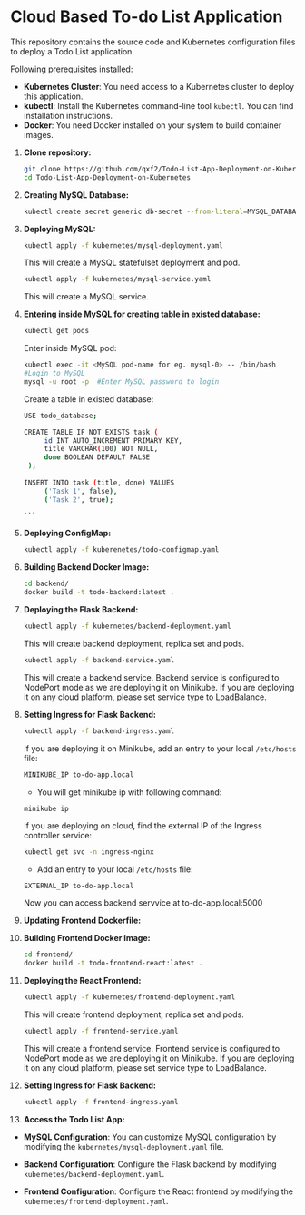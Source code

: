 # Cloud Based To-do List Application

This repository contains the source code and Kubernetes configuration files to deploy a Todo List application.

Following prerequisites installed:

- **Kubernetes Cluster**: You need access to a Kubernetes cluster to deploy this application. 
- **kubectl**: Install the Kubernetes command-line tool `kubectl`. You can find installation instructions. 
- **Docker**: You need Docker installed on your system to build container images. 

1. **Clone repository:**
   ```bash
   git clone https://github.com/qxf2/Todo-List-App-Deployment-on-Kubernetes.git
   cd Todo-List-App-Deployment-on-Kubernetes
   ```

2. **Creating MySQL Database:**
   ```bash
   kubectl create secret generic db-secret --from-literal=MYSQL_DATABASE=todo_database --from-literal=MYSQL_ROOT_PASSWORD=<db_password> --from-literal=DATABASE_USER=root
   ```

3. **Deploying MySQL:**
   ```bash
   kubectl apply -f kubernetes/mysql-deployment.yaml
   ```
   This will create a MySQL statefulset deployment and pod. 
   
   ```bash
   kubectl apply -f kubernetes/mysql-service.yaml
   ```
   This will create a MySQL service.

4. **Entering inside MySQL for creating table in existed database:**
   ```bash
   kubectl get pods
   ```
   Enter inside MySQL pod:
   ```bash
   kubectl exec -it <MySQL pod-name for eg. mysql-0> -- /bin/bash 
   #Login to MySQL
   mysql -u root -p  #Enter MySQL password to login
   ```
   Create a table in existed database:
   ````bash
   USE todo_database;

   CREATE TABLE IF NOT EXISTS task (
        id INT AUTO_INCREMENT PRIMARY KEY,
        title VARCHAR(100) NOT NULL,
        done BOOLEAN DEFAULT FALSE
    );
    
   INSERT INTO task (title, done) VALUES
        ('Task 1', false),
        ('Task 2', true);

   ```

5. **Deploying ConfigMap:**
    ```bash
    kubectl apply -f kuberenetes/todo-configmap.yaml
    ```

6. **Building Backend Docker Image:**
    ```bash
    cd backend/
    docker build -t todo-backend:latest .
    ```

7. **Deploying the Flask Backend:** 
    ```bash
    kubectl apply -f kubernetes/backend-deployment.yaml
    ```
    This will create backend deployment, replica set and pods.
    ```bash
    kubectl apply -f backend-service.yaml
    ```
    This will create a backend service. Backend service is configured to NodePort mode as we are deploying it on Minikube. If you are deploying it on any cloud platform, please set service type to LoadBalance.

8. **Setting Ingress for Flask Backend:**
    ```bash
    kubectl apply -f backend-ingress.yaml
    ```
    If you are deploying it on Minikube, add an entry to your local `/etc/hosts` file:

     ```bash
     MINIKUBE_IP to-do-app.local
     ```
    - You will get minikube ip with following command:
    ```bash
    minikube ip
    ```
    If you are deploying on cloud, find the external IP of the Ingress controller service:

     ```bash
     kubectl get svc -n ingress-nginx
     ```

   - Add an entry to your local `/etc/hosts` file:

    ```
    EXTERNAL_IP to-do-app.local
    ```
    Now you can access backend servvice at to-do-app.local:5000

9. **Updating Frontend Dockerfile:**

10. **Building Frontend Docker Image:**
    ```bash
    cd frontend/
    docker build -t todo-frontend-react:latest .
    ```

11. **Deploying the React Frontend:** 
    ```bash
    kubectl apply -f kubernetes/frontend-deployment.yaml
    ```
    This will create frontend deployment, replica set and pods.
    ```bash
    kubectl apply -f frontend-service.yaml
    ```
    This will create a frontend service. Frontend service is configured to NodePort mode as we are deploying it on Minikube. If you are deploying it on any cloud platform, please set service type to LoadBalance.

12. **Setting Ingress for Flask Backend:**
    ```bash
    kubectl apply -f frontend-ingress.yaml
    ```

13. **Access the Todo List App:**

- **MySQL Configuration**: You can customize MySQL configuration by modifying the `kubernetes/mysql-deployment.yaml` file.

- **Backend Configuration**: Configure the Flask backend by modifying `kubernetes/backend-deployment.yaml`.

- **Frontend Configuration**: Configure the React frontend by modifying the `kubernetes/frontend-deployment.yaml`.

